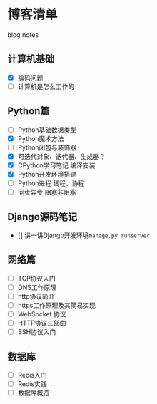 # 博客清单
blog notes

## 计算机基础

- [x] 编码问题
- [ ] 计算机是怎么工作的

## Python篇

- [ ] Python基础数据类型
- [x] Python魔术方法
- [ ] Python闭包与装饰器
- [x] 可迭代对象、迭代器、生成器？
- [x] CPython学习笔记 编译安装
- [x] Python开发环境搭建
- [ ] Python进程 线程、协程
- [ ] 同步异步 阻塞非阻塞

## Django源码笔记

- [] 讲一讲Django开发环境`manage.py runserver`

## 网络篇

- [ ] TCP协议入门
- [ ] DNS工作原理
- [ ] http协议简介
- [ ] https工作原理及其简易实现
- [ ] WebSocket 协议
- [ ] HTTP协议三部曲
- [ ] SSH协议入门

## 数据库

- [ ] Redis入门
- [ ] Redis实践
- [ ] 数据库概览
